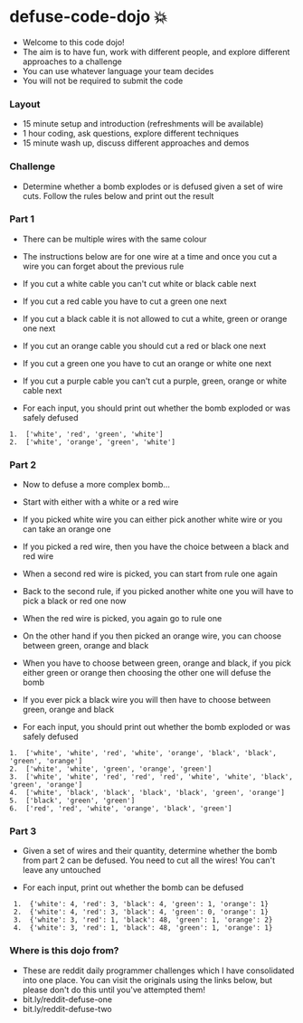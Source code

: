 # defuse-code-dojo :boom:
 -  Welcome to this code dojo!
 - The aim is to have fun, work with different people, and explore different approaches to a challenge
- You can use whatever language your team decides
- You will not be required to submit the code

### Layout
- 15 minute setup and introduction (refreshments will be available)
- 1 hour coding, ask questions, explore different techniques
- 15 minute wash up, discuss different approaches and demos

### Challenge
- Determine whether a bomb explodes or is defused given a set of wire cuts. Follow the rules below and print out the result

### Part 1
- There can be multiple wires with the same colour
- The instructions below are for one wire at a time and once you cut a wire you can forget about the previous rule

 - If you cut a white cable you can't cut white or black cable next
 - If you cut a red cable you have to cut a green one next
 - If you cut a black cable it is not allowed to cut a white, green or orange one next
 - If you cut an orange cable you should cut a red or black one next
 - If you cut a green one you have to cut an orange or white one next
 - If you cut a purple cable you can't cut a purple, green, orange or white cable next

- For each input, you should print out whether the bomb exploded or was safely defused
 ```
 1.  ['white', 'red', 'green', 'white']
 2.  ['white', 'orange', 'green', 'white']
 ```

### Part 2
- Now to defuse a more complex bomb...

 - Start with either with a white or a red wire
 - If you picked white wire you can either pick another white wire or you can take an orange one
 - If you picked a red wire, then you have the choice between a black and red wire
 - When a second red wire is picked, you can start from rule one again
 - Back to the second rule, if you picked another white one you will have to pick a black or red one now
 - When the red wire is picked, you again go to rule one
 - On the other hand if you then picked an orange wire, you can choose between green, orange and black
 - When you have to choose between green, orange and black, if you pick either green or orange then choosing the other one will defuse the bomb
 - If you ever pick a black wire you will then have to choose between green, orange and black

- For each input, you should print out whether the bomb exploded or was safely defused
 ```
 1.  ['white', 'white', 'red', 'white', 'orange', 'black', 'black', 'green', 'orange']
 2.  ['white', 'white', 'green', 'orange', 'green']
 3.  ['white', 'white', 'red', 'red', 'red', 'white', 'white', 'black', 'green', 'orange']
 4.  ['white', 'black', 'black', 'black', 'black', 'green', 'orange']
 5.  ['black', 'green', 'green']
 6.  ['red', 'red', 'white', 'orange', 'black', 'green']
 ```

### Part 3
- Given a set of wires and their quantity, determine whether the bomb from part 2 can be defused. You need to cut all the wires! You can't leave any untouched

- For each input, print out whether the bomb can be defused
```
 1.  {'white': 4, 'red': 3, 'black': 4, 'green': 1, 'orange': 1}
 2.  {'white': 4, 'red': 3, 'black': 4, 'green': 0, 'orange': 1}
 3.  {'white': 3, 'red': 1, 'black': 48, 'green': 1, 'orange': 2}
 4.  {'white': 3, 'red': 1, 'black': 48, 'green': 1, 'orange': 1}
 ```

### Where is this dojo from?
- These are reddit daily programmer challenges which I have consolidated into one place. You can visit the originals using the links below, but please don't do this until you've attempted them!
 - bit.ly/reddit-defuse-one
 - bit.ly/reddit-defuse-two
